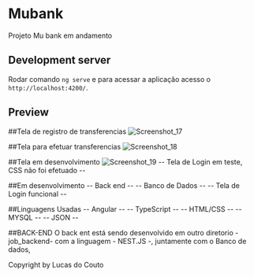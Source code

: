 # Mubank

Projeto Mu bank em andamento

## Development server

Rodar comando  `ng serve` e para acessar a aplicação acesso o `http://localhost:4200/`.

## Preview

##Tela de registro de transferencias
![Screenshot_17](https://user-images.githubusercontent.com/50142068/195436128-61a50a48-c6d0-4b3b-bcf2-7d0608106fcf.png)

##Tela para efetuar transferencias 
![Screenshot_18](https://user-images.githubusercontent.com/50142068/195436146-feb764af-4e69-4bef-997e-ad7efefa39b5.png)

##Tela em desenvolvimento
![Screenshot_19](https://user-images.githubusercontent.com/50142068/195436314-f83aa8f6-1382-47bc-a09d-1569bae62c29.png)
-- Tela de Login em teste, CSS não foi efetuado -- 

##Em desenvolvimento
-- Back end --
-- Banco de Dados --
-- Tela de Login funcional -- 

##Linguagens Usadas 
-- Angular -- 
-- TypeScript -- 
-- HTML/CSS --
-- MYSQL --
-- JSON --

##BACK-END
O back ent está sendo desenvolvido em outro diretorio -job_backend- com a linguagem - NEST.JS -, juntamente com o Banco de dados,

Copyright by Lucas do Couto
